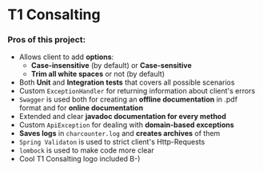 # T1 Consalting

### Pros of this project:

- Allows client to add **options**:
  - **Case-insensitive** (by default) or **Case-sensitive**
  - **Trim all white spaces** or not (by default)
- Both **Unit** and **Integration tests** that covers all possible scenarios
- Custom `ExceptionHandler` for returning information about client's errors
- `Swagger` is used both for creating an **offline documentation** in .pdf format and for **online documentation**
- Extended and clear **javadoc documentation for every method**
- Custom `ApiException` for dealing with **domain-based exceptions**
- **Saves logs** in `charcounter.log` and **creates archives** of them
- `Spring Validaton` is used to strict client's Http-Requests
- `lombock` is used to make code more clear
- Cool T1 Consalting logo included B-)
